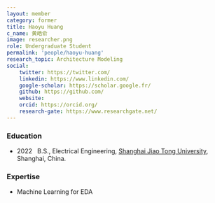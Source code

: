 ```yaml
---
layout: member
category: former
title: Haoyu Huang
c_name: 黄皓俞
image: researcher.png
role: Undergraduate Student
permalink: 'people/haoyu-huang'
research_topic: Architecture Modeling
social:
    twitter: https://twitter.com/
    linkedin: https://www.linkedin.com/
    google-scholar: https://scholar.google.fr/
    github: https://github.com/
    website:
    orcid: https://orcid.org/
    research-gate: https://www.researchgate.net/
---
```



### <i class="fas fa-graduation-cap"></i> Education
- 2022 &nbsp; B.S., Electrical Engineering, [Shanghai Jiao Tong University](https://www.seu.edu.cn/english/), Shanghai, China.




### Expertise
- Machine Learning for EDA